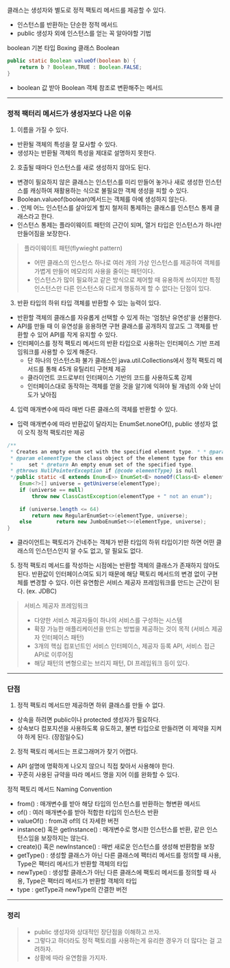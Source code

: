 
클래스는 생성자와 별도로 정적 팩토리 메서드를 제공할 수 있다.
- 인스턴스를 반환하는 단순한 정적 메서드
- public 생성자 외에 인스턴스를 얻는 꼭 알아야할 기법

boolean 기본 타입 Boxing 클래스 Boolean
```java
public static Boolean valueOf(boolean b) {
	return b ? Boolean,TRUE : Boolean.FALSE;
}
```

- boolean 값 받아 Boolean 객체 참조로 변환해주는 메서드

---

### 정적 팩터리 메서드가 생성자보다 나은 이유

1. 이름을 가질 수 있다.
- 반환될 객체의 특성을 잘 묘사할 수 있다.
- 생성자는 반환될 객체의 특성을 제대로 설명하지 못한다.

2. 호출될 때마다 인스턴스를 새로 생성하지 않아도 된다.
-  변경이 필요하지 않은 클래스는 인스턴스를 미리 만들어 놓거나 새로 생성한 인스턴스를 캐싱하여 재활용하는 식으로 불필요한 객체 생성을 피할 수 있다.
-  Boolean.valueof(boolean)메서드는 객체를 아예 생성하지 않는다.
- . 언제 어느 인스턴스를 살아있게 할지 철저히 통제하는 클래스를 인스턴스 통제 클래스라고 한다.
-  인스턴스 통제는 플라이웨이트 패턴의 근간이 되며, 열거 타입은 인스턴스가 하나만 만들어짐을 보장한다.

> 플라이웨이트 패턴(flywieght pattern)
> -  어떤 클래스의 인스턴스 하나로 여러 개의 가상 인스턴스를 제공하여 객체를 가볍게 만들어 메모리의 사용을 줄이는 패턴이다.
> -  인스턴스가 많이 필요하고 같은 방식으로 제어할 때 유용하게 쓰이지만 특정 인스턴스만 다른 인스턴스와 다르게 행동하게 할 수 없다는 단점이 있다.


3. 반환 타입의 하위 타입 객체를 반환할 수 있는 능력이 있다.
- 반환할 객체의 클래스를 자유롭게 선택할 수 있게 하는 '엄청난 유연성'을 선물한다.
- API를 만들 때 이 유연성을 응용하면 구현 클래스를 공개하지 않고도 그 객체를 반환할 수 있어 API를 작게 유지할 수 있다.
- 인터페이스를 정적 팩토리 메서드의 반환 타입으로 사용하는 인터페이스 기반 프레임워크를 사용할 수 있게 해준다.
    - 단 하나의 인스턴스화 불가 클래스인 java.util.Collections에서 정적 팩토리 메서드를 통해 45개 유틸리티 구현체 제공
    - 클라이언트 코드로부터 인터페이스 기반의 코드를 사용하도록 강제
    - 인터페이스대로 동작하는 객체를 얻을 것을 알기에 익혀야 될 개념의 수와 난이도가 낮아짐


4. 입력 매개변수에 따라 매번 다른 클래스의 객체를 반환할 수 있다.
- 입력 매개변수에 따라 반환값이 달라지는 EnumSet.noneOf(), public 생성자 없이 오직 정적 팩토리만 제공
```java
/**  
 * Creates an empty enum set with the specified element type. * * @param <E> The class of the elements in the set  
 * @param elementType the class object of the element type for this enum  
 *     set * @return An empty enum set of the specified type.  
 * @throws NullPointerException if {@code elementType} is null  
 */public static <E extends Enum<E>> EnumSet<E> noneOf(Class<E> elementType) {  
    Enum<?>[] universe = getUniverse(elementType);  
    if (universe == null)  
        throw new ClassCastException(elementType + " not an enum");  
  
    if (universe.length <= 64)  
        return new RegularEnumSet<>(elementType, universe);  
    else        return new JumboEnumSet<>(elementType, universe);  
}
```
- 클라이언트는 팩토리가 건네주는 객체가 반환 타입의 하위 타입이기만 하면 어떤 클래스의 인스턴스인지 알 수도 없고, 알 필요도 없다.

5. 정적 팩토리 메서드를 작성하는 시점에는 반환할 객체의 클래스가 존재하지 않아도 된다.
반환값이 인터페이스여도 되기 때문에 해당 팩토리 메서드의 변경 없이 구현체를 변경할 수 있다.
이런 유연함은 서비스 제공자 프레임워크를 만드는 근간이 된다. (ex. JDBC)

> 서비스 제공자 프레임워크
> - 다양한 서비스 제공자들이 하나의 서비스를 구성하는 시스템
> - 확장 가능한 애플리케이션을 만드는 방법을 제공하는 것이 목적 (서비스 제공자 인터페이스 패턴)
> - 3개의 핵심 컴포넌트인 서비스 인터페이스, 제공자 등록 API, 서비스 접근 API로 이루어짐
> - 해당 패턴의 변형으로는 브리지 패턴, DI 프레임워크 등이 있다.

---

### 단점

1. 정적 팩토리 메서드만 제공하면 하위 클래스를 만들 수 없다.
- 상속을 하려면 public이나 protected 생성자가 필요하다.
- 상속보다 컴포지션을 사용하도록 유도하고, 불변 타입으로 만들려면 이 제약을 지켜야 하게 된다. (장점일수도)

2. 정적 팩토리 메서드는 프로그래머가 찾기 어렵다.
- API 설명에 명확하게 나오지 않으니 직접 찾아서 사용해야 한다.
- 꾸준히 사용된 규약을 따라 메서드 명을 지어 이를 완화할 수 있다.

정적 팩토리 메서드 Naming Convention
- from() : 매개변수를 받아 해당 타입의 인스턴스를 반환하는 형변환 메서드
- of() : 여러 매개변수를 받아 적합한 타입의 인스턴스 반환
- valueOf() : from과 of의 더 자세한 버전
- instance() 혹은 getInstance() : 매개변수로 명시한 인스턴스를 반환, 같은 인스턴스임을 보장하지는 않는다.
- create)() 혹은 newInstance() : 매번 새로운 인스턴스를 생성해 반환함을 보장
- getType() : 생성할 클래스가 아닌 다른 클래스에 팩터리 메서드를 정의할 때 사용, Type은 팩터리 메서드가 반환할 객체의 타입
- newType() : 생성할 클래스가 아닌 다른 클래스에 팩토리 메서드를 정의할 때 사용, Type은 팩터리 메서드가 반환할 객체의 타입
- type : getType과 newType의 간결한 버전

---

### 정리

> - public 생성자와 상대적인 장단점을 이해하고 쓰자.
> - 그렇다고 하더라도 정적 팩토리를 사용하는게 유리한 경우가 더 많다는 걸 고려하자.
> - 상황에 따라 유연함을 가지자.